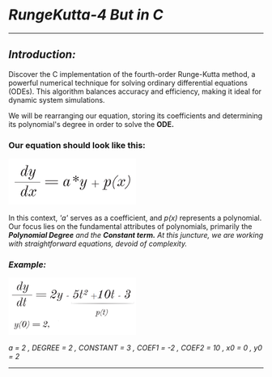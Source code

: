 # <em>RungeKutta-4 But in C</em>
<hr>
<h2><i>Introduction:</i></h2>
<p>Discover the C implementation of the fourth-order Runge-Kutta method, a powerful numerical technique for solving ordinary differential equations (ODEs). This algorithm balances accuracy and efficiency, making it ideal for dynamic system simulations.</p>
<p>We will be rearranging our equation, storing its coefficients and determining its polynomial's degree in order to solve the <strong>ODE.</strong></p>

### Our equation should look like this:
<img src="./img/img1.png" width=50% height=50%>
<p>In this context, <i>'a'</i> serves as a coefficient, and <i>p(x)</i> represents a polynomial. Our focus lies on the fundamental attributes of polynomials, primarily the <em><strong>Polynomial Degree</strong> and the <strong>Constant term.</strong><em> At this juncture, we are working with straightforward equations, devoid of complexity.</p>
  
### Example:
<img src="./img/img2.png" width=50% height=50%><br>
<p>a = 2 ,  DEGREE = 2 ,  CONSTANT = 3 ,  COEF1 = -2 ,  COEF2 = 10 ,  x0 = 0 ,  y0 = 2</p>
<hr>
